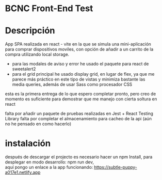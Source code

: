 # BCNC Front-End Test

# Descripción

App SPA realizada en react - vite en la que se simula una mini-aplicación para comprar dispositivos moviles, con opción de añadir a un carrito de la compra utilizando local storage.

- para las modales de aviso y error he usado el paquete para react de sweetalert2
- para el grid principal he usado display grid, en lugar de flex, ya que me parece más práctico en este tipo de vistas y minimiza bastante las media queries, además de usar Sass como procesador CSS

esta es la primera entrega de lo que espero completar pronto, pero creo de momento es suficiente para demostrar que me manejo con cierta soltura en react

falta por añadir un paquete de pruebas realizadas en Jest + React Testing Library
falta por completar el almacenamiento para cacheo de la api (aún no he pensado en como hacerlo)

# instalación

después de descargar el projecto es necesario hacer un npm Install, 
para desplegar en modo desarrollo: npm run dev,  
aquí pongo un enlace a la app funcionando: 
https://subtle-puppy-a017e1.netlify.app
